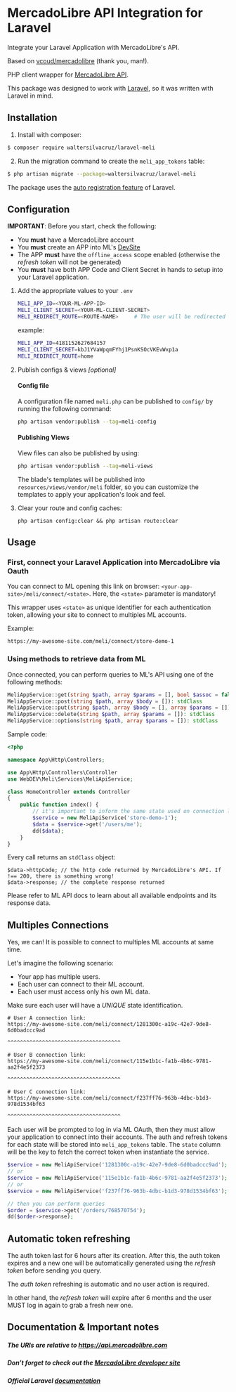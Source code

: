 # MercadoLibre API Integration for Laravel

Integrate your Laravel Application with MercadoLibre's API.

Based on [vcoud/mercadolibre](https://github.com/vcoud/mercadolibre) (thank you, man!).

PHP client wrapper for [MercadoLibre API](https://developers.mercadolibre.com/).

This package was designed to work with [Laravel](https://www.laravel.com), so it was written with Laravel in mind.

## Installation

1. Install with composer:

```bash
$ composer require waltersilvacruz/laravel-meli
```

2. Run the migration command to create the `meli_app_tokens` table:

```bash
$ php artisan migrate --package=waltersilvacruz/laravel-meli
```

The package uses the [auto registration feature](https://laravel.com/docs/packages#package-discovery) of Laravel.

## Configuration

**IMPORTANT**: Before you start, check the following:

- You **must** have a MercadoLibre account
- You **must** create an APP into ML's [DevSite](https://developers.mercadolibre.com/devcenter/)
- The APP **must** have the `offline_access` scope enabled (otherwise the _refresh token_ will not be generated)
- You **must** have both APP Code and Client Secret in hands to setup into your Laravel application.

1. Add the appropriate values to your ```.env```

     ```bash
     MELI_APP_ID=<YOUR-ML-APP-ID>
     MELI_CLIENT_SECRET=<YOUR-ML-CLIENT-SECRET>
     MELI_REDIRECT_ROUTE=<ROUTE-NAME>     # The user will be redirected to this route after connect/disconnect
     ```
     example:
   
      ```bash
     MELI_APP_ID=4181152627684157
     MELI_CLIENT_SECRET=kbJ1YVaWpqmFYhj1PsnKSOcVKEvWxp1a
     MELI_REDIRECT_ROUTE=home
     ```

2. Publish configs & views _[optional]_

   #### Config file
   A configuration file named ```meli.php``` can be published to ```config/``` by running the following command:

    ```bash
    php artisan vendor:publish --tag=meli-config
    ```

   #### Publishing Views
   View files can also be published by using:

    ```bash
    php artisan vendor:publish --tag=meli-views
    ```

   The blade's templates will be published into `resources/views/vendor/meli` folder, so you can customize the templates to apply your application's look and feel.


3. Clear your route and config caches:
   ``` 
   php artisan config:clear && php artisan route:clear
   ```
## Usage

### First, connect your Laravel Application into MercadoLibre via Oauth

You can connect to ML opening this link on browser:
`<your-app-site>/meli/connect/<state>`. Here, the `<state>` parameter is mandatory!

This wrapper uses `<state>` as unique identifier for each authentication token, allowing your site to connect to multiples ML accounts.

Example:
```
https://my-awesome-site.com/meli/connect/store-demo-1
```

### Using methods to retrieve data from ML

Once connected, you can perform queries to ML's API using one of the following methods:
```php
MeliAppService::get(string $path, array $params = [], bool $assoc = false): stdClass
MeliAppService::post(string $path, array $body = []): stdClass
MeliAppService::put(string $path, array $body = [], array $params = []): stdClass
MeliAppService::delete(string $path, array $params = []): stdClass
MeliAppService::options(string $path, array $params = []): stdClass
```

Sample code:

```php
<?php

namespace App\Http\Controllers;

use App\Http\Controllers\Controller
use WebDEV\Meli\Services\MeliApiService;

class HomeController extends Controller
{
    public function index() {
        // it's important to inform the same state used on connection link 
        $service = new MeliApiService('store-demo-1');
        $data = $service->get('/users/me');
        dd($data);            
    }
}
```

Every call returns an `stdClass` object:
``` 
$data->httpCode; // the http code returned by MercadoLibre's API. If !== 200, there is something wrong!
$data->response; // the complete response returned 
```
Please refer to ML API docs to learn about all available endpoints and its response data.

## Multiples Connections

Yes, we can! It is possible to connect to multiples ML accounts at same time.

Let's imagine the following scenario:
- Your app has multiple users.
- Each user can connect to their ML account.
- Each user must access only his own ML data. 

Make sure each user will have a *UNIQUE* state identification.

```
# User A connection link:
https://my-awesome-site.com/meli/connect/1281300c-a19c-42e7-9de8-6d0badccc9ad
                                         ^^^^^^^^^^^^^^^^^^^^^^^^^^^^^^^^^^^^

# User B connection link:
https://my-awesome-site.com/meli/connect/115e1b1c-fa1b-4b6c-9781-aa2f4e5f2373
                                         ^^^^^^^^^^^^^^^^^^^^^^^^^^^^^^^^^^^^

# User C connection link:
https://my-awesome-site.com/meli/connect/f237ff76-963b-4dbc-b1d3-978d1534bf63
                                         ^^^^^^^^^^^^^^^^^^^^^^^^^^^^^^^^^^^^
```

Each user will be prompted to log in via ML OAuth, then they must allow your application to connect into their accounts. The auth and refresh tokens for each state will be stored into `meli_app_tokens` table. The `state` column will be the key to fetch the correct token when instantiate the service.

```php
$service = new MeliApiService('1281300c-a19c-42e7-9de8-6d0badccc9ad');
// or
$service = new MeliApiService('115e1b1c-fa1b-4b6c-9781-aa2f4e5f2373');
// or
$service = new MeliApiService('f237ff76-963b-4dbc-b1d3-978d1534bf63');

// then you can perform queries
$order = $service->get('/orders/768570754');
dd($order->response);
```

## Automatic token refreshing

The auth token last for 6 hours after its creation. After this, the auth token expires and a new one will be automatically generated using the *refresh token* before sending you query.

The _auth token_ refreshing is automatic and no user action is required.

In other hand, the *refresh token* will expire after 6 months and the user MUST log in again to grab a fresh new one. 

## Documentation & Important notes

##### The URIs are relative to https://api.mercadolibre.com
##### Don’t forget to check out the [MercadoLibre developer site](https://developers.mercadolibre.com/)
##### Official Laravel [documentation](https://developers.mercadolibre.com/)
